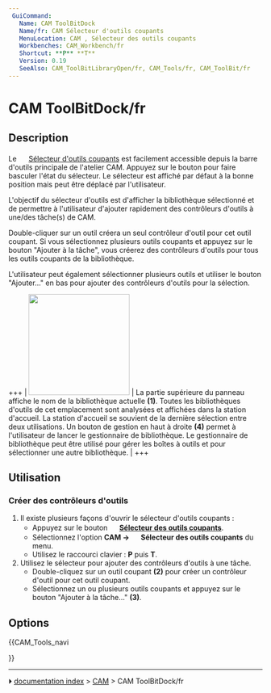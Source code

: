 ```yaml
---
 GuiCommand:
   Name: CAM ToolBitDock
   Name/fr: CAM Sélecteur d'outils coupants
   MenuLocation: CAM , Sélecteur des outils coupants
   Workbenches: CAM_Workbench/fr
   Shortcut: **P** **T**
   Version: 0.19
   SeeAlso: CAM_ToolBitLibraryOpen/fr, CAM_Tools/fr, CAM_ToolBit/fr
---
```


# CAM ToolBitDock/fr

## Description

Le <img alt="" src=images/CAM_ToolBitDock.svg  style="width:16px;"> [Sélecteur d\'outils coupants](CAM_ToolBitDock/fr.md) est facilement accessible depuis la barre d\'outils principale de l\'atelier CAM. Appuyez sur le bouton pour faire basculer l\'état du sélecteur. Le sélecteur est affiché par défaut à la bonne position mais peut être déplacé par l\'utilisateur.

L\'objectif du sélecteur d\'outils est d\'afficher la bibliothèque sélectionné et de permettre à l\'utilisateur d\'ajouter rapidement des contrôleurs d\'outils à une/des tâche(s) de CAM.

Double-cliquer sur un outil créera un seul contrôleur d\'outil pour cet outil coupant. Si vous sélectionnez plusieurs outils coupants et appuyez sur le bouton \"Ajouter à la tâche\", vous créerez des contrôleurs d\'outils pour tous les outils coupants de la bibliothèque.

L\'utilisateur peut également sélectionner plusieurs outils et utiliser le bouton \"Ajouter\...\" en bas pour ajouter des contrôleurs d\'outils pour la sélection.

+++
| <img alt="" src=images/Toolbit_Dock.png  style="width:200px;"> | La partie supérieure du panneau affiche le nom de la bibliothèque actuelle **(1)**. Toutes les bibliothèques d\'outils de cet emplacement sont analysées et affichées dans la station d\'accueil. La station d\'accueil se souvient de la dernière sélection entre deux utilisations. Un bouton de gestion en haut à droite **(4)** permet à l\'utilisateur de lancer le gestionnaire de bibliothèque. Le gestionnaire de bibliothèque peut être utilisé pour gérer les boîtes à outils et pour sélectionner une autre bibliothèque. |
+++



## Utilisation



### Créer des contrôleurs d\'outils 

1.  Il existe plusieurs façons d\'ouvrir le sélecteur d\'outils coupants :
    -   Appuyez sur le bouton **<img src="images/CAM_ToolBitDock.svg" width=16px> [Sélecteur des outils coupants](CAM_ToolBitDock/fr.md)**.
    -   Sélectionnez l\'option **CAM → <img src="images/CAM_ToolBitDock.svg" width=16px> Sélecteur des outils coupants** du menu.
    -   Utilisez le raccourci clavier : **P** puis **T**.
2.  Utilisez le sélecteur pour ajouter des contrôleurs d\'outils à une tâche.
    -   Double-cliquez sur un outil coupant **(2)** pour créer un contrôleur d\'outil pour cet outil coupant.
    -   Sélectionnez un ou plusieurs outils coupants et appuyez sur le bouton \"Ajouter à la tâche\...\" **(3)**.

## Options





{{CAM_Tools_navi

}}



---
⏵ [documentation index](../README.md) > [CAM](CAM_Workbench.md) > CAM ToolBitDock/fr

